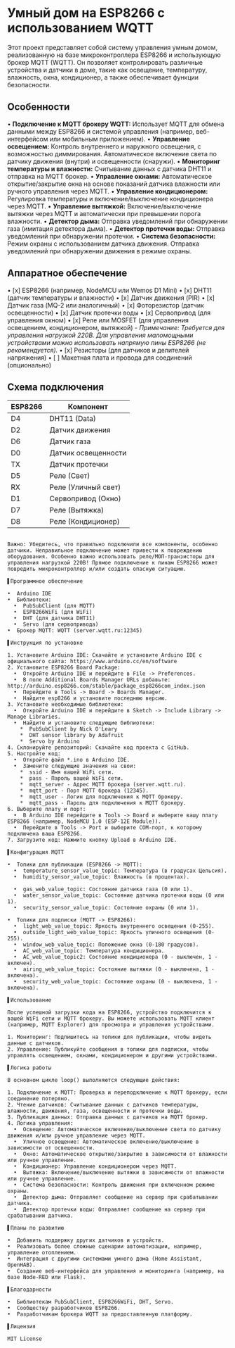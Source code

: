 # Умный дом на ESP8266 с использованием WQTT

Этот проект представляет собой систему управления умным домом, реализованную на базе микроконтроллера ESP8266 и использующую брокер MQTT (WQTT).  Он позволяет контролировать различные устройства и датчики в доме, такие как освещение, температуру, влажность, окна, кондиционер, а также обеспечивает функции безопасности.

## Особенности

•   **Подключение к MQTT брокеру WQTT:**  Использует MQTT для обмена данными между ESP8266 и системой управления (например, веб-интерфейсом или мобильным приложением).
•   **Управление освещением:**  Контроль внутреннего и наружного освещения, с возможностью диммирования. Автоматическое включение света по датчику движения (внутри) и освещенности (снаружи).
•   **Мониторинг температуры и влажности:**  Считывание данных с датчика DHT11 и отправка на MQTT брокер.
•   **Управление окнами:**  Автоматическое открытие/закрытие окна на основе показаний датчика влажности или ручного управления через MQTT.
•   **Управление кондиционером:**  Регулировка температуры и включение/выключение кондиционера через MQTT.
•   **Управление вытяжкой:** Включение/выключение вытяжки через MQTT и автоматически при превышении порога влажности.
•   **Детектор дыма:**  Отправка уведомлений при обнаружении газа (имитация детектора дыма).
•   **Детектор протечки воды:** Отправка уведомлений при обнаружении протечки.
•   **Система безопасности:**  Режим охраны с использованием датчика движения. Отправка уведомлений при обнаружении движения в режиме охраны.

## Аппаратное обеспечение

•   [x] ESP8266 (например, NodeMCU или Wemos D1 Mini)
•   [x] DHT11 (датчик температуры и влажности)
•   [x] Датчик движения (PIR)
•   [x] Датчик газа (MQ-2 или аналогичный)
•   [x] Фоторезистор (датчик освещенности)
•   [x] Датчик протечки воды
•   [x] Сервопривод (для управления окном)
•   [x] Реле или MOSFET (для управления освещением, кондиционером, вытяжкой) - *Примечание: Требуется для управления нагрузкой 220В.  Для управления маломощными устройствами можно использовать напрямую пины ESP8266 (не рекомендуется).*
•   [x] Резисторы (для датчиков и делителей напряжения)
•   [ ] Макетная плата и провода для соединений (опционально)

## Схема подключения
ESP8266  | Компонент     |
-----------|-------------------|
D4     | DHT11 (Data)   |
D2     | Датчик движения  |
D6     | Датчик газа    |
D0     | Датчик освещенности |
TX     | Датчик протечки  |
D5     | Реле (Свет)    |
RX     | Реле (Уличный свет)|
D1     | Сервопривод (Окно) |
D7     | Реле (Вытяжка)  |
D8     | Реле (Кондиционер)|
```

Важно: Убедитесь, что правильно подключили все компоненты, особенно датчики. Неправильное подключение может привести к повреждению оборудования. Особенно важно использовать реле/МОП-транзисторы для управления нагрузкой 220В! Прямое подключение к пинам ESP8266 может повредить микроконтроллер и/или создать опасную ситуацию.

▌Программное обеспечение

•  Arduino IDE
•  Библиотеки:
  •  PubSubClient (для MQTT)
  •  ESP8266WiFi (для WiFi)
  •  DHT (для датчика DHT11)
  •  Servo (для сервопривода)
•  Брокер MQTT: WQTT (server.wqtt.ru:12345)

▌Инструкция по установке

1. Установите Arduino IDE: Скачайте и установите Arduino IDE с официального сайта: https://www.arduino.cc/en/software
2. Установите ESP8266 Board Package:
  •  Откройте Arduino IDE и перейдите в File -> Preferences.
  •  В поле Additional Boards Manager URLs добавьте: http://arduino.esp8266.com/stable/package_esp8266com_index.json
  •  Перейдите в Tools -> Board -> Boards Manager.
  •  Найдите esp8266 и установите последнюю версию.
3. Установите необходимые библиотеки:
  •  Откройте Arduino IDE и перейдите в Sketch -> Include Library -> Manage Libraries.
  •  Найдите и установите следующие библиотеки:
    *  PubSubClient by Nick O'Leary
    *  DHT sensor library by Adafruit
    *  Servo by Arduino
4. Склонируйте репозиторий: Скачайте код проекта с GitHub.
5. Настройте код:
  •  Откройте файл *.ino в Arduino IDE.
  •  Замените следующие значения на свои:
    *  ssid - Имя вашей WiFi сети.
    *  pass - Пароль вашей WiFi сети.
    *  mqtt_server - Адрес MQTT брокера (server.wqtt.ru).
    *  mqtt_port - Порт MQTT брокера (12345).
    *  mqtt_user - Логин для подключения к MQTT брокеру.
    *  mqtt_pass - Пароль для подключения к MQTT брокеру.
6. Выберите плату и порт:
  •  В Arduino IDE перейдите в Tools -> Board и выберите вашу плату ESP8266 (например, NodeMCU 1.0 (ESP-12E Module)).
  •  Перейдите в Tools -> Port и выберите COM-порт, к которому подключена ваша ESP8266.
7. Загрузите код: Нажмите кнопку Upload в Arduino IDE.

▌Конфигурация MQTT

•  Топики для публикации (ESP8266 -> MQTT):
  •  temperature_sensor_value_topic: Температура (в градусах Цельсия).
  •  humidity_sensor_value_topic: Влажность (в процентах).
```
```
  •  gas_web_value_topic: Состояние датчика газа (0 или 1).
  •  water_sensor_value_topic: Состояние датчика протечки воды (0 или 1).
  •  security_sensor_value_topic: Состояние охраны (0 или 1).

•  Топики для подписки (MQTT -> ESP8266):
  •  light_web_value_topic: Яркость внутреннего освещения (0-255).
  •  outside_light_web_value_topic: Яркость уличного освещения (0-255).
  •  window_web_value_topic: Положение окна (0-180 градусов).
  •  AC_web_value_topic: Температура кондиционера.
  •  AC_web_value_topic2: Состояние кондиционера (0 - выключен, 1 - включен).
  •  airing_web_value_topic: Состояние вытяжки (0 - выключена, 1 - включена).
  •  security_web_value_topic: Состояние охраны (0 - выключена, 1 - включена).

▌Использование

После успешной загрузки кода на ESP8266, устройство подключится к вашей WiFi сети и MQTT брокеру. Вы можете использовать MQTT клиент (например, MQTT Explorer) для просмотра и управления устройствами.

1. Мониторинг: Подпишитесь на топики для публикации, чтобы видеть данные с датчиков.
2. Управление: Публикуйте сообщения в топики для подписки, чтобы управлять освещением, окнами, кондиционером и другими устройствами.

▌Логика работы

В основном цикле loop() выполняются следующие действия:

1. Подключение к MQTT: Проверка и переподключение к MQTT брокеру, если соединение потеряно.
2. Чтение датчиков: Считывание данных с датчиков температуры, влажности, движения, газа, освещенности и протечки воды.
3. Публикация данных: Отправка данных с датчиков на MQTT брокер.
4. Логика управления:
  •  Освещение: Автоматическое включение/выключение света по датчику движения и/или ручное управление через MQTT.
  •  Уличное освещение: Автоматическое включение/выключение в зависимости от освещенности.
  •  Окно: Автоматическое открытие/закрытие в зависимости от влажности или ручное управление.
  •  Кондиционер: Управление кондиционером через MQTT.
  •  Вытяжка: Включение/выключение вытяжки в зависимости от влажности или ручное управление.
  •  Система безопасности: Контроль движения при включенном режиме охраны.
  •  Детектор дыма: Отправляет сообщение на сервер при срабатывании датчика.
  •  Детектор протечки воды: Отправляет сообщение на сервер при срабатывании датчика.

▌Планы по развитию

•  Добавить поддержку других датчиков и устройств.
•  Реализовать более сложные сценарии автоматизации, например, управление отоплением.
•  Интеграция с другими системами умного дома (Home Assistant, OpenHAB).
•  Создание веб-интерфейса для управления и мониторинга (например, на базе Node-RED или Flask).

▌Благодарности

•  Библиотекам PubSubClient, ESP8266WiFi, DHT, Servo.
•  Сообществу разработчиков ESP8266.
•  Разработчикам брокера WQTT за предоставленную платформу.

▌Лицензия

MIT License

```
